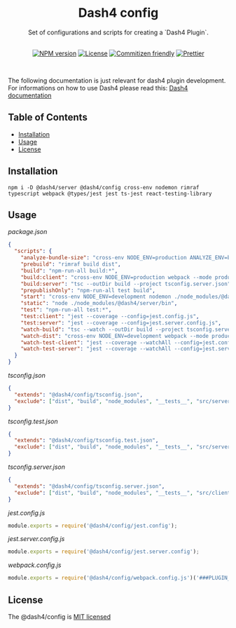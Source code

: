 
<div align="center">
<h1>Dash4 config</h1>
Set of configurations and scripts for creating a `Dash4 Plugin`.
<br />
<br />

[![NPM version](https://badge.fury.io/js/%40dash4%2Fconfig.svg)](https://www.npmjs.com/package/@dash4/client)
[![License](https://img.shields.io/badge/license-MIT-green.svg)](http://opensource.org/licenses/MIT) [![Commitizen friendly](https://img.shields.io/badge/commitizen-friendly-brightgreen.svg)](http://commitizen.github.io/cz-cli/) [![Prettier](https://img.shields.io/badge/Code%20Style-Prettier-green.svg)](https://github.com/prettier/prettier)

<br />
</div>

The following documentation is just relevant for dash4 plugin development. For informations on how to use Dash4 please read this: [Dash4 documentation](https://github.com/smollweide/dash4/blob/master/README.md)

## Table of Contents

* [Installation](#installation)
* [Usage](#usage)
* [License](#license)

## <a name="installation">Installation</a>
`npm i -D @dash4/server @dash4/config cross-env nodemon rimraf typescript webpack @types/jest jest ts-jest react-testing-library`

## <a name="usage">Usage</a>

*package.json*
```json
{
  "scripts": {
    "analyze-bundle-size": "cross-env NODE_ENV=production ANALYZE_ENV=bundle webpack --mode production",
    "prebuild": "rimraf build dist",
    "build": "npm-run-all build:*",
    "build:client": "cross-env NODE_ENV=production webpack --mode production",
    "build:server": "tsc --outDir build --project tsconfig.server.json",
    "prepublishOnly": "npm-run-all test build",
    "start": "cross-env NODE_ENV=development nodemon ./node_modules/@dash4/server/bin --watch ./build --watch ./dash4.config.js",
    "static": "node ./node_modules/@dash4/server/bin",
    "test": "npm-run-all test:*",
    "test:client": "jest --coverage --config=jest.config.js",
    "test:server": "jest --coverage --config=jest.server.config.js",
    "watch-build": "tsc --watch --outDir build --project tsconfig.server.json",
    "watch-dist": "cross-env NODE_ENV=development webpack --mode production --watch",
    "watch-test-client": "jest --coverage --watchAll --config=jest.config.js",
    "watch-test-server": "jest --coverage --watchAll --config=jest.server.config.js"
  }
}
```

*tsconfig.json*

```json
{
  "extends": "@dash4/config/tsconfig.json",
  "exclude": ["dist", "build", "node_modules", "__tests__", "src/server"]
}
```

*tsconfig.test.json*

```json
{
  "extends": "@dash4/config/tsconfig.test.json",
  "exclude": ["dist", "build", "node_modules", "__tests__", "src/server"]
}
```

*tsconfig.server.json*

```json
{
  "extends": "@dash4/config/tsconfig.server.json",
  "exclude": ["dist", "build", "node_modules", "__tests__", "src/client"]
}
```

*jest.config.js*

```js
module.exports = require('@dash4/config/jest.config');
```

*jest.server.config.js*

```js
module.exports = require('@dash4/config/jest.server.config');
```

*webpack.config.js*

```js
module.exports = require('@dash4/config/webpack.config.js')('###PLUGIN_NAME###');
```

## <a name="license">License</a>

The @dash4/config is [MIT licensed](./LICENSE)
